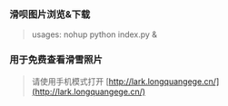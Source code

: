 ### 滑呗图片浏览&下载
> usages: nohup python index.py &

### 用于免费查看滑雪照片
> 请使用手机模式打开 [http://lark.longquangege.cn/](http://lark.longquangege.cn/)
